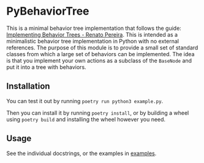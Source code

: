 # PyBehaviorTree
This is a minimal behavior tree implementation that follows the guide: [Implementing Behavior Trees - Renato Pereira](https://web.archive.org/web/20150216014951/http://guineashots.com/2014/09/24/implementing-a-behavior-tree-part-1/). This is intended as a minimalistic behavior tree implementation in Python with no external references. The purpose of  this module is to provide a small set of standard classes from which a large set of behaviors can be implemented. The idea is that you implement your own actions as a subclass of the `BaseNode` and put it into a tree with behaviors.

## Installation
You can test it out by running `poetry run python3 example.py`.

Then you can install it by running `poetry install`, or by building a wheel using `poetry build` and installing the wheel however you need.

## Usage
See the individual docstrings, or the examples in [examples](./examples/).
